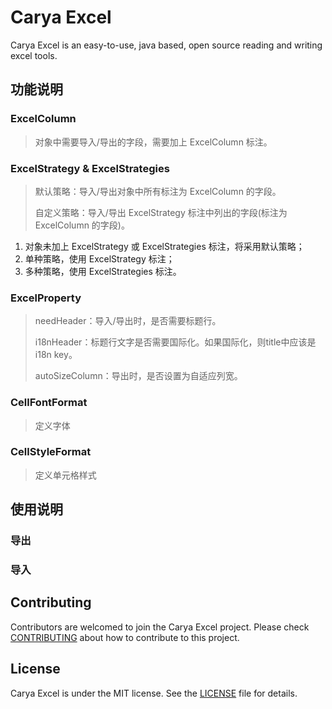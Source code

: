 # Carya Excel
Carya Excel is an easy-to-use, java based, open source reading and writing excel tools.

## 功能说明

### ExcelColumn
> 对象中需要导入/导出的字段，需要加上 ExcelColumn 标注。

### ExcelStrategy & ExcelStrategies
> 默认策略：导入/导出对象中所有标注为 ExcelColumn 的字段。
>
> 自定义策略：导入/导出 ExcelStrategy 标注中列出的字段(标注为 ExcelColumn 的字段)。

1. 对象未加上 ExcelStrategy 或 ExcelStrategies 标注，将采用默认策略；
2. 单种策略，使用 ExcelStrategy 标注；
3. 多种策略，使用 ExcelStrategies 标注。

### ExcelProperty
> needHeader：导入/导出时，是否需要标题行。
>
> i18nHeader：标题行文字是否需要国际化。如果国际化，则title中应该是i18n key。
>
> autoSizeColumn：导出时，是否设置为自适应列宽。

### CellFontFormat
> 定义字体

### CellStyleFormat
> 定义单元格样式

## 使用说明

### 导出

### 导入

## Contributing

Contributors are welcomed to join the Carya Excel project. Please check [CONTRIBUTING](./CONTRIBUTING.md) about how to contribute to this project.


## License

Carya Excel is under the MIT license. See the [LICENSE](./LICENSE) file for details.